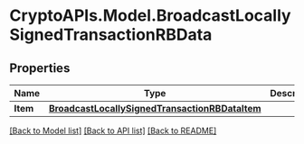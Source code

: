 # CryptoAPIs.Model.BroadcastLocallySignedTransactionRBData

## Properties

Name | Type | Description | Notes
------------ | ------------- | ------------- | -------------
**Item** | [**BroadcastLocallySignedTransactionRBDataItem**](BroadcastLocallySignedTransactionRBDataItem.md) |  | 

[[Back to Model list]](../README.md#documentation-for-models) [[Back to API list]](../README.md#documentation-for-api-endpoints) [[Back to README]](../README.md)

